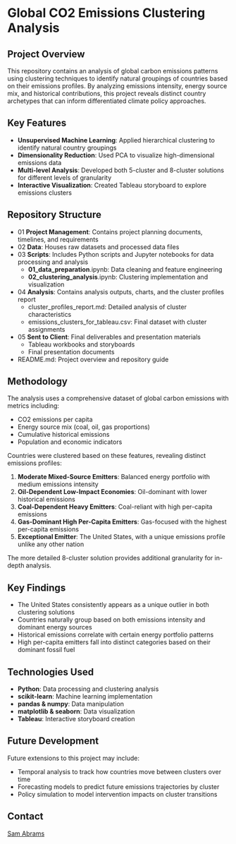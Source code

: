 # Global CO2 Emissions Clustering Analysis

## Project Overview
This repository contains an analysis of global carbon emissions patterns using clustering techniques to identify natural groupings of countries based on their emissions profiles. By analyzing emissions intensity, energy source mix, and historical contributions, this project reveals distinct country archetypes that can inform differentiated climate policy approaches.

## Key Features
- **Unsupervised Machine Learning**: Applied hierarchical clustering to identify natural country groupings
- **Dimensionality Reduction**: Used PCA to visualize high-dimensional emissions data
- **Multi-level Analysis**: Developed both 5-cluster and 8-cluster solutions for different levels of granularity
- **Interactive Visualization**: Created Tableau storyboard to explore emissions clusters

## Repository Structure
- 01 **Project Management**: Contains project planning documents, timelines, and requirements
- 02 **Data**: Houses raw datasets and processed data files
- 03 **Scripts**: Includes Python scripts and Jupyter notebooks for data processing and analysis
  	- **01_data_preparation**.ipynb: Data cleaning and feature engineering
  	- **02_clustering_analysis**.ipynb: Clustering implementation and visualization
- 04 **Analysis**: Contains analysis outputs, charts, and the cluster profiles report
  	- cluster_profiles_report.md: Detailed analysis of cluster characteristics
  	- emissions_clusters_for_tableau.csv: Final dataset with cluster assignments
- 05 **Sent to Client**: Final deliverables and presentation materials
  	- Tableau workbooks and storyboards
  	- Final presentation documents
- README.md: Project overview and repository guide

## Methodology
The analysis uses a comprehensive dataset of global carbon emissions with metrics including:
- CO2 emissions per capita
- Energy source mix (coal, oil, gas proportions)
- Cumulative historical emissions
- Population and economic indicators

Countries were clustered based on these features, revealing distinct emissions profiles:
1. **Moderate Mixed-Source Emitters**: Balanced energy portfolio with medium emissions intensity
2. **Oil-Dependent Low-Impact Economies**: Oil-dominant with lower historical emissions
3. **Coal-Dependent Heavy Emitters**: Coal-reliant with high per-capita emissions
4. **Gas-Dominant High Per-Capita Emitters**: Gas-focused with the highest per-capita emissions
5. **Exceptional Emitter**: The United States, with a unique emissions profile unlike any other nation

The more detailed 8-cluster solution provides additional granularity for in-depth analysis.

## Key Findings
- The United States consistently appears as a unique outlier in both clustering solutions
- Countries naturally group based on both emissions intensity and dominant energy sources
- Historical emissions correlate with certain energy portfolio patterns
- High per-capita emitters fall into distinct categories based on their dominant fossil fuel

## Technologies Used
- **Python**: Data processing and clustering analysis
- **scikit-learn**: Machine learning implementation
- **pandas & numpy**: Data manipulation
- **matplotlib & seaborn**: Data visualization
- **Tableau**: Interactive storyboard creation

## Future Development
Future extensions to this project may include:
- Temporal analysis to track how countries move between clusters over time
- Forecasting models to predict future emissions trajectories by cluster
- Policy simulation to model intervention impacts on cluster transitions


## Contact
[Sam Abrams](sabrams15@gmail.com)
